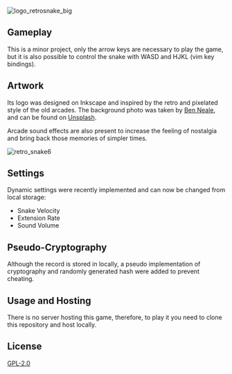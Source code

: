 ![logo_retrosnake_big](https://user-images.githubusercontent.com/63078965/123733534-3b303180-d88b-11eb-9e5f-8d5b42ee7827.png)

## Gameplay
This is a minor project, only the arrow keys are necessary to play the game, but it is also possible to control the snake with WASD and HJKL (vim key bindings).

## Artwork
Its logo was designed on Inkscape and inspired by the retro and pixelated style of the old arcades. The background photo was taken by [Ben Neale](https://unsplash.com/@ben_neale?utm_source=unsplash&utm_medium=referral&utm_content=creditCopyText), and can be found on [Unsplash](https://unsplash.com/photos/zpxKdH_xNSI).

Arcade sound effects are also present to increase the feeling of nostalgia and bring back those memories of simpler times.

![retro_snake6](https://user-images.githubusercontent.com/63078965/121787445-938de080-cbb5-11eb-90d0-1058e46dd55b.png)

## Settings
Dynamic settings were recently implemented and can now be changed from local storage:

* Snake Velocity
* Extension Rate
* Sound Volume

## Pseudo-Cryptography
Although the record is stored in locally, a pseudo implementation of cryptography and randomly generated hash were added to prevent cheating.

## Usage and Hosting
There is no server hosting this game, therefore, to play it you need to clone this repository and host locally.

## License
[GPL-2.0](https://www.gnu.org/licenses/old-licenses/lgpl-2.0.html)
